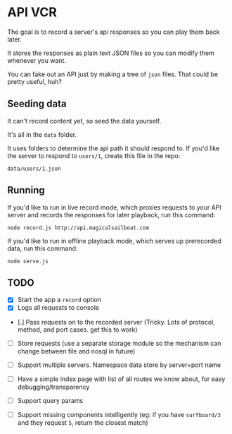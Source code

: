 # API VCR

The goal is to record a server's api responses so you can play them back later.

It stores the responses as plain text JSON files so you can modify them whenever you want.

You can fake out an API just by making a tree of `json` files. That could be pretty useful, huh?


## Seeding data

It can't record content yet, so seed the data yourself.

It's all in the `data` folder.

It uses folders to determine the api path it should respond to. If you'd like the server to respond to `users/1`, create this file in the repo:

    data/users/1.json

## Running

If you'd like to run in live record mode, which proxies requests to your API server and records the responses for later playback, run this command:

    node record.js http://api.magicalsailboat.com

If you'd like to run in offline playback mode, which serves up prerecorded data, run this command:

    node serve.js

## TODO

- [x] Start the app a `record` option
- [x] Logs all requests to console
- [.] Pass requests on to the recorded server (Tricky. Lots of protocol, method, and port cases. get this to work)
- [ ] Store requests (use a separate storage module so the mechanism can change between file and nosql in future)
- [ ] Support multiple servers. Namespace data store by server+port name
- [ ] Have a simple index page with list of all routes we know about, for easy debugging/transparency
- [ ] Support query params
- [ ] Support missing components intelligently (eg: if you have `surfboard/3` and they request `5`, return the closest match)

